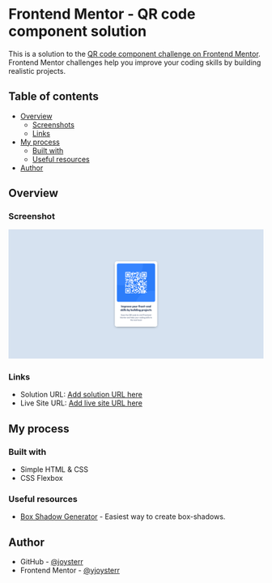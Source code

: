 # Frontend Mentor - QR code component solution

This is a solution to the [QR code component challenge on Frontend Mentor](https://www.frontendmentor.io/challenges/qr-code-component-iux_sIO_H). Frontend Mentor challenges help you improve your coding skills by building realistic projects. 

## Table of contents

- [Overview](#overview)
  - [Screenshots](#screenshots)
  - [Links](#links)
- [My process](#my-process)
  - [Built with](#built-with)
  - [Useful resources](#useful-resources)
- [Author](#author)


## Overview

### Screenshot

![Desktop Screenshot](./screenshots/desktop.png)

### Links

- Solution URL: [Add solution URL here](https://your-solution-url.com)
- Live Site URL: [Add live site URL here](https://your-live-site-url.com)

## My process
### Built with

- Simple HTML & CSS
- CSS Flexbox

### Useful resources

- [Box Shadow Generator](https://www.cssmatic.com/box-shadow) - Easiest way to create box-shadows.

## Author

- GitHub - [@joysterr](https://github.com/joysterr)
- Frontend Mentor - [@yjoysterr](https://www.frontendmentor.io/profile/joysterr)